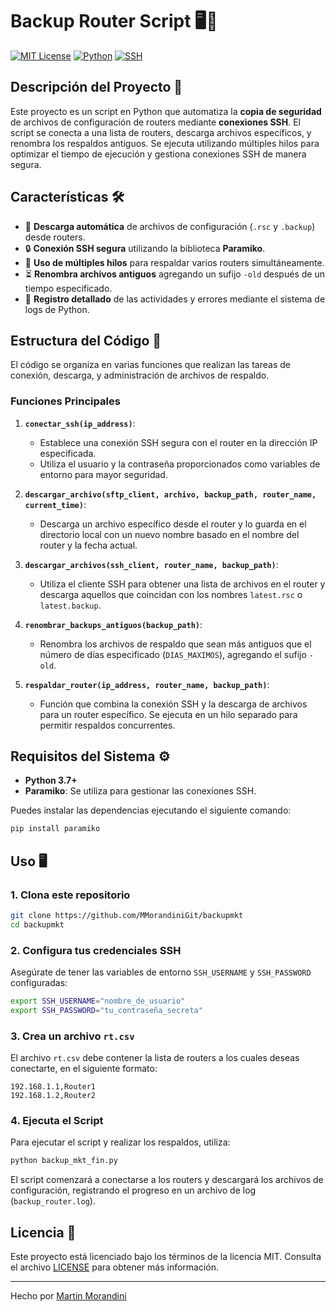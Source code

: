 
# Backup Router Script 🖥️📂

[![MIT License](https://img.shields.io/badge/License-MIT-green.svg)](https://opensource.org/licenses/MIT)
[![Python](https://img.shields.io/badge/Python-3.7%2B-blue.svg)](https://www.python.org/)
[![SSH](https://img.shields.io/badge/SSH-Paramiko-yellow.svg)](http://www.paramiko.org/)

## Descripción del Proyecto 🚀

Este proyecto es un script en Python que automatiza la **copia de seguridad** de archivos de configuración de routers mediante **conexiones SSH**. El script se conecta a una lista de routers, descarga archivos específicos, y renombra los respaldos antiguos. Se ejecuta utilizando múltiples hilos para optimizar el tiempo de ejecución y gestiona conexiones SSH de manera segura.

## Características 🛠️

- 📂 **Descarga automática** de archivos de configuración (`.rsc` y `.backup`) desde routers.
- 🔒 **Conexión SSH segura** utilizando la biblioteca **Paramiko**.
- 🧵 **Uso de múltiples hilos** para respaldar varios routers simultáneamente.
- ⏳ **Renombra archivos antiguos** agregando un sufijo `-old` después de un tiempo especificado.
- 📝 **Registro detallado** de las actividades y errores mediante el sistema de logs de Python.

## Estructura del Código 📝

El código se organiza en varias funciones que realizan las tareas de conexión, descarga, y administración de archivos de respaldo.

### Funciones Principales

1. **`conectar_ssh(ip_address)`**:
   - Establece una conexión SSH segura con el router en la dirección IP especificada.
   - Utiliza el usuario y la contraseña proporcionados como variables de entorno para mayor seguridad.

2. **`descargar_archivo(sftp_client, archivo, backup_path, router_name, current_time)`**:
   - Descarga un archivo específico desde el router y lo guarda en el directorio local con un nuevo nombre basado en el nombre del router y la fecha actual.

3. **`descargar_archivos(ssh_client, router_name, backup_path)`**:
   - Utiliza el cliente SSH para obtener una lista de archivos en el router y descarga aquellos que coincidan con los nombres `latest.rsc` o `latest.backup`.

4. **`renombrar_backups_antiguos(backup_path)`**:
   - Renombra los archivos de respaldo que sean más antiguos que el número de días especificado (`DIAS_MAXIMOS`), agregando el sufijo `-old`.

5. **`respaldar_router(ip_address, router_name, backup_path)`**:
   - Función que combina la conexión SSH y la descarga de archivos para un router específico. Se ejecuta en un hilo separado para permitir respaldos concurrentes.

## Requisitos del Sistema ⚙️

- **Python 3.7+**
- **Paramiko**: Se utiliza para gestionar las conexiones SSH.

Puedes instalar las dependencias ejecutando el siguiente comando:

```bash
pip install paramiko
```

## Uso 🖥️

### 1. Clona este repositorio

```bash
git clone https://github.com/MMorandiniGit/backupmkt
cd backupmkt
```

### 2. Configura tus credenciales SSH

Asegúrate de tener las variables de entorno `SSH_USERNAME` y `SSH_PASSWORD` configuradas:

```bash
export SSH_USERNAME="nombre_de_usuario"
export SSH_PASSWORD="tu_contraseña_secreta"
```

### 3. Crea un archivo `rt.csv`

El archivo `rt.csv` debe contener la lista de routers a los cuales deseas conectarte, en el siguiente formato:

```csv
192.168.1.1,Router1
192.168.1.2,Router2
```

### 4. Ejecuta el Script

Para ejecutar el script y realizar los respaldos, utiliza:

```bash
python backup_mkt_fin.py
```

El script comenzará a conectarse a los routers y descargará los archivos de configuración, registrando el progreso en un archivo de log (`backup_router.log`).

## Licencia 📄

Este proyecto está licenciado bajo los términos de la licencia MIT. Consulta el archivo [LICENSE](LICENSE) para obtener más información.

---

Hecho por [Martin Morandini](https://github.com/MMorandiniGit)

